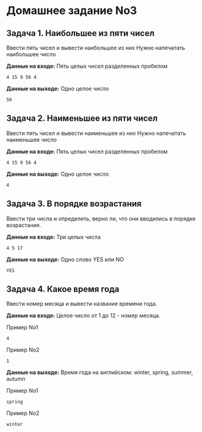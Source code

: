 # Домашнее задание No3

## Задача 1. Наибольшее из пяти чисел

Ввести пять чисел и вывести наибольшее из них 
Нужно напечатать наибольшее число

**Данные на входе:** Пять целых чисел разделенных пробелом
```
4 15 9 56 4
```
**Данные на выходе:** Одно целое число
```
56
```

## Задача 2. Наименьшее из пяти чисел

Ввести пять чисел и вывести наименьшее из них
Нужно напечатать наименьшее число

**Данные на входе:** Пять целых чисел разделенных пробелом
```
4 15 9 56 4
```
**Данные на выходе:** Одно целое число
```
4
```

## Задача 3. В порядке возрастания

Ввести три числа и определить, верно ли, что они вводились в порядке возрастания.

**Данные на входе:** Три целых числа
```
4 5 17
```
**Данные на выходе:** Одно слово YES или NO
```
YES
```

## Задача 4. Какое время года

Ввести номер месяца и вывести название времени года.


**Данные на входе:** Целое число от 1 до 12 - номер месяца.

Пример No1
```
4
```
Пример No2
```
1
```

**Данные на выходе:** Время года на английском: winter, spring, summer, autumn

Пример No1
```
spring
```
Пример No2
```
winter
```